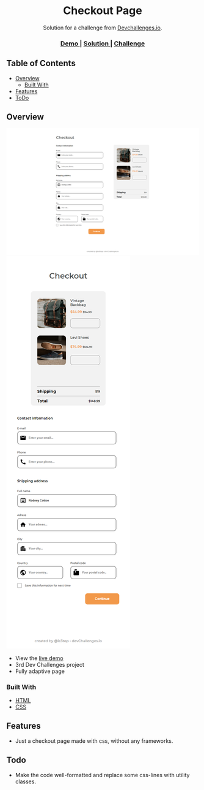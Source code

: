 <h1 align="center">Checkout Page</h1>

<div align="center">
   Solution for a challenge from  <a href="http://devchallenges.io" target="_blank">Devchallenges.io</a>.
</div>

<div align="center">
  <h3>
    <a href="https://ic3top.github.io/devChallenges/checkout-page-master/solution/src/index.html">
      Demo
    </a>
    <span> | </span>
    <a href="https://devchallenges.io/paths/responsive-web-developer/solutions">
      Solution
    </a>
    <span> | </span>
    <a href="https://devchallenges.io/challenges/0J1NxxGhOUYVqihwegfO">
      Challenge
    </a>
  </h3>
</div>

<!-- TABLE OF CONTENTS -->

## Table of Contents

- [Overview](#overview)
  - [Built With](#built-with)
- [Features](#features)
- [ToDo](#todo)

<!-- OVERVIEW -->

## Overview

![screenshot](./screenshots/screenshot.png)
![screenshot](./screenshots/screenshot-mobile.png)

- View the [live demo](https://ic3top.github.io/devChallenges/checkout-page-master/solution/src/index.html)
- 3rd Dev Challenges project
- Fully adaptive page

### Built With

- [HTML](https://www.w3schools.com/html/)
- [CSS](https://www.w3schools.com/css/)

## Features

- Just a checkout page made with css, without any frameworks.

## Todo

- Make the code well-formatted and replace some css-lines with utility classes.
